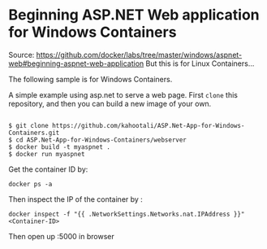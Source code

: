 # Beginning ASP.NET Web application for Windows Containers
Source:  https://github.com/docker/labs/tree/master/windows/aspnet-web#beginning-aspnet-web-application 
But this is for Linux Containers...

The following sample is for Windows Containers.

A simple example using asp.net to serve a web page. First `clone` this repository, and then you can build a new image of your own. 

```

$ git clone https://github.com/kahootali/ASP.Net-App-for-Windows-Containers.git
$ cd ASP.Net-App-for-Windows-Containers/webserver
$ docker build -t myaspnet .
$ docker run myaspnet
```
Get the container ID by:
```
docker ps -a
```
Then inspect the IP of the container by :
```
docker inspect -f "{{ .NetworkSettings.Networks.nat.IPAddress }}" <Container-ID>
```

Then open up <container-IP>:5000 in browser